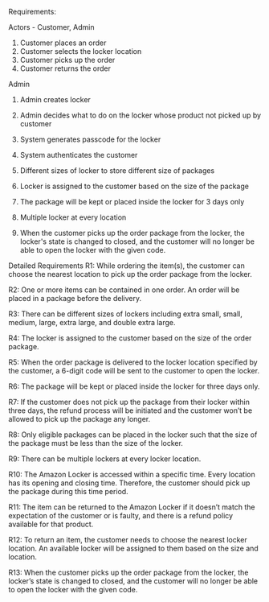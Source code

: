 Requirements:

Actors - Customer, Admin

1. Customer places an order
2. Customer selects the locker location
3. Customer picks up the order
4. Customer returns the order

Admin
1. Admin creates locker
2. Admin decides what to do on the locker whose product not picked up by customer

1. System generates passcode for the locker
2. System authenticates the customer
3. Different sizes of locker to store different size of packages
4. Locker is assigned to the customer based on the size of the package
5. The package will be kept or placed inside the locker for 3 days only
6. Multiple locker at every location
7. When the customer picks up the order package from the locker, the locker's state is changed to closed, and the customer will no longer be able to open the locker with the given code.


Detailed Requirements
R1: While ordering the item(s), the customer can choose the nearest location to pick up the order package from the locker.

R2: One or more items can be contained in one order. An order will be placed in a package before the delivery.

R3: There can be different sizes of lockers including extra small, small, medium, large, extra large, and double extra large.

R4: The locker is assigned to the customer based on the size of the order package.




R5: When the order package is delivered to the locker location specified by the customer, a 6-digit code will be sent to the customer to open the locker.

R6: The package will be kept or placed inside the locker for three days only.

R7: If the customer does not pick up the package from their locker within three days, the refund process will be initiated and the customer won’t be allowed to pick up the package any longer.




R8: Only eligible packages can be placed in the locker such that the size of the package must be less than the size of the locker.

R9: There can be multiple lockers at every locker location.

R10: The Amazon Locker is accessed within a specific time. Every location has its opening and closing time. Therefore, the customer should pick up the package during this time period.




R11: The item can be returned to the Amazon Locker if it doesn’t match the expectation of the customer or is faulty, and there is a refund policy available for that product.

R12: To return an item, the customer needs to choose the nearest locker location. An available locker will be assigned to them based on the size and location.

R13: When the customer picks up the order package from the locker, the locker’s state is changed to closed, and the customer will no longer be able to open the locker with the given code.
